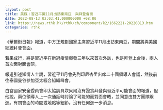 ```yaml
---
layout: post
title: 美媒：習近平擬11月出訪東南亞　與拜登會面
date: 2022-08-13 02:03:41.000000000 +08:00
link: https://news.rthk.hk/rthk/ch/component/k2/1662221-20220813.htm
categories: rthk
---
```


《華爾街日報》報道，中方正規劃國家主席習近平11月出訪東南亞，期間將與美國總統拜登會面。

若果成行，將是習近平在新冠疫情爆發三年以來首次外訪，也是拜登上台後，兩人首次面對面會晤。

報道引述知情人士說，習近平11月會先到印尼峇里出席二十國領導人會議，然後前往泰國曼谷參加亞太經合組織峰會。

白宮國家安全委員會印太協調員坎貝爾沒有證實拜登與習近平可能會面的報道，但他說，兩位領導人上一次通話時討論了可能的面對面會晤，並同意由雙方團隊跟進。有關會面的時間或地點等細節，沒有任何進一步消息。
